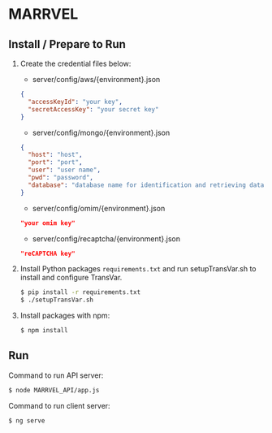 # MARRVEL

## Install / Prepare to Run
1. Create the credential files below:
    * server/config/aws/{environment}.json
    
    ```json
    {
      "accessKeyId": "your key",
      "secretAccessKey": "your secret key"
    }
    ```
    * server/config/mongo/{environment}.json
    ```json
    {
      "host": "host",
      "port": "port",
      "user": "user name",
      "pwd": "password",
      "database": "database name for identification and retrieving data"
    }
    ```
    * server/config/omim/{environment}.json
    ```json
    "your omim key"
    ```
    * server/config/recaptcha/{environment}.json
    ```json
    "reCAPTCHA key"
    ```
2. Install Python packages `requirements.txt` and run setupTransVar.sh to install and configure TransVar.
    ```sh
    $ pip install -r requirements.txt
    $ ./setupTransVar.sh
    ```
3. Install packages with npm:
    ```sh
    $ npm install
    ```
    
## Run
Command to run API server:
```sh
$ node MARRVEL_API/app.js
```
Command to run client server:
```sh
$ ng serve
```

